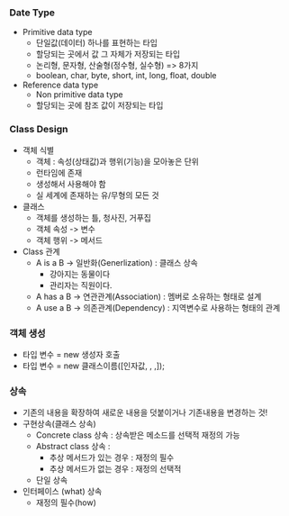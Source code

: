 ### Date Type

- Primitive data type
  - 단일값(데이터) 하나를 표현하는 타입
  - 할당되는 곳에서 값 그 자체가 저장되는 타입
  - 논리형, 문자형, 산술형(정수형, 실수형) => 8가지
  - boolean, char, byte, short, int, long, float, double
- Reference data type
  - Non primitive data type
  - 할당되는 곳에 참조 값이 저장되는 타입

### Class Design

- 객체 식별
  - 객체 : 속성(상태값)과 행위(기능)을 모아놓은 단위
  - 런타임에 존재
  - 생성해서 사용해야 함
  - 실 세계에 존재하는 유/무형의 모든 것
- 클래스
  - 객체를 생성하는 틀, 청사진, 거푸집
  - 객체 속성 -> 변수
  - 객체 행위 -> 메서드
- Class 관계
  - A is a B -> 일반화(Generlization) : 클래스 상속
    - 강아지는 동물이다
    - 관리자는 직원이다.
  - A has a B -> 연관관계(Association) : 멤버로 소유하는 형태로 설계
  - A use a B -> 의존관계(Dependency) : 지역변수로 사용하는 형태의 관계

### 객체 생성

- 타입 변수 = new 생성자 호출
- 타입 변수 = new 클래스이름([인자값, , ,]);

### 상속

- 기존의 내용을 확장하여 새로운 내용을 덧붙이거나 기존내용을 변경하는 것!
- 구현상속(클래스 상속)
  - Concrete class 상속 : 상속받은 메소드를 선택적 재정의 가능
  - Abstract class 상속 :
    - 추상 메서드가 있는 경우 : 재정의 필수
    - 추상 메서드가 없는 경우 : 재정의 선택적
  - 단일 상속
- 인터페이스 (what) 상속
  - 재정의 필수(how)


